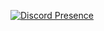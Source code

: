 [![Discord Presence](https://lanyard.cnrad.dev/api/:id)](https://discord.com/users/869148583708983306)
